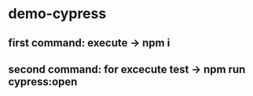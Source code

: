 # demo-cypress

## first command: execute -> npm i
## second command: for excecute test -> npm run cypress:open
